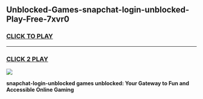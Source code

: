 
## Unblocked-Games-snapchat-login-unblocked-Play-Free-7xvr0
<h3>
<a href="https://premium76.site?title=snapchat-login-unblocked&ref=21A">CLICK TO PLAY</a></h3>
<hr>

<h3>
<a href="https://premium76.site?title=snapchat-login-unblocked&ref=21A">CLICK 2 PLAY</a>
  
</h3>

<a href="https://premium76.site?title=snapchat-login-unblocked&ref=21A"><img src="https://clearcache.store/games.png"></a>


**snapchat-login-unblocked games unblocked: Your Gateway to Fun and Accessible Online Gaming**
